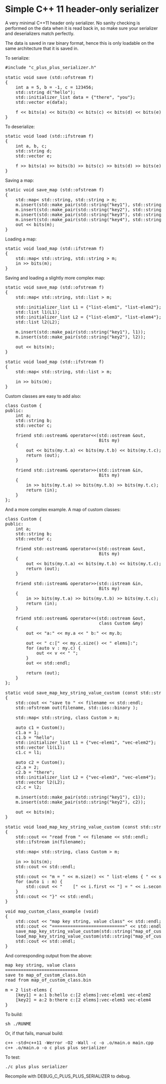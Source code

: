 Simple C++ 11 header-only serializer
====================================

A very minimal C++11 header only serializer. No sanity checking is performed
on the data when it is read back in, so make sure your serializer and 
deserializers match perfectly.

The data is saved in raw binary format, hence this is only loadable on the
same architecture that it is saved in.

To serialize:

<pre>
#include "c_plus_plus_serializer.h"

static void save (std::ofstream f)
{
    int a = 5, b = -1, c = 123456;
    std::string d("hello");
    std::initializer_list<std::string> data = {"there", "you"};
    std::vector<std::string> e(data);

    f << bits(a) << bits(b) << bits(c) << bits(d) << bits(e);
}
</pre>

To deserialize:

<pre>
static void load (std::ifstream f)
{
    int a, b, c;
    std::string d;
    std::vector<std::string> e;

    f >> bits(a) >> bits(b) >> bits(c) >> bits(d) >> bits(e);
}
</pre>

Saving a map:

<pre>
static void save_map (std::ofstream f)
{
    std::map< std::string, std::string > m;
    m.insert(std::make_pair(std::string("key1"), std::string("value1")));
    m.insert(std::make_pair(std::string("key2"), std::string("value2")));
    m.insert(std::make_pair(std::string("key3"), std::string("value3")));
    m.insert(std::make_pair(std::string("key4"), std::string("value4")));
    out << bits(m);
}
</pre>

Loading a map:

<pre>
static void load_map (std::ifstream f)
{
    std::map< std::string, std::string > m;
    in >> bits(m);
}
</pre>

Saving and loading a slightly more complex map:

<pre>
static void save_map (std::ofstream f)
{
    std::map< std::string, std::list<std::string> > m;

    std::initializer_list<std::string> L1 = {"list-elem1", "list-elem2"};
    std::list<std::string> l1(L1);
    std::initializer_list<std::string> L2 = {"list-elem3", "list-elem4"};
    std::list<std::string> l2(L2);

    m.insert(std::make_pair(std::string("key1"), l1));
    m.insert(std::make_pair(std::string("key2"), l2));

    out << bits(m);
}

static void load_map (std::ifstream f)
{
    std::map< std::string, std::list<std::string> > m;

    in >> bits(m);
}
</pre>

Custom classes are easy to add also:

<pre>
class Custom {
public:
    int a;
    std::string b;
    std::vector<std::string> c;

    friend std::ostream& operator<<(std::ostream &out, 
                                    Bits<class Custom & > my)
    {
        out << bits(my.t.a) << bits(my.t.b) << bits(my.t.c);
        return (out);
    }

    friend std::istream& operator>>(std::istream &in, 
                                    Bits<class Custom &> my)
    {
        in >> bits(my.t.a) >> bits(my.t.b) >> bits(my.t.c);
        return (in);
    }
};
</pre>

And a more complex example. A map of custom classes:

<pre>
class Custom {
public:
    int a;
    std::string b;
    std::vector<std::string> c;

    friend std::ostream& operator<<(std::ostream &out, 
                                    Bits<class Custom & > my)
    {
        out << bits(my.t.a) << bits(my.t.b) << bits(my.t.c);
        return (out);
    }

    friend std::istream& operator>>(std::istream &in, 
                                    Bits<class Custom &> my)
    {
        in >> bits(my.t.a) >> bits(my.t.b) >> bits(my.t.c);
        return (in);
    }

    friend std::ostream& operator<<(std::ostream &out, 
                                    class Custom &my)
    {
        out << "a:" << my.a << " b:" << my.b;

        out << " c:[" << my.c.size() << " elems]:";
        for (auto v : my.c) {
            out << v << " ";
        }
        out << std::endl;

        return (out);
    }
};

static void save_map_key_string_value_custom (const std::string filename)
{
    std::cout << "save to " << filename << std::endl;
    std::ofstream out(filename, std::ios::binary );

    std::map< std::string, class Custom > m;

    auto c1 = Custom();
    c1.a = 1;
    c1.b = "hello";
    std::initializer_list<std::string> L1 = {"vec-elem1", "vec-elem2"};
    std::vector<std::string> l1(L1);
    c1.c = l1;

    auto c2 = Custom();
    c2.a = 2;
    c2.b = "there";
    std::initializer_list<std::string> L2 = {"vec-elem3", "vec-elem4"};
    std::vector<std::string> l2(L2);
    c2.c = l2;

    m.insert(std::make_pair(std::string("key1"), c1));
    m.insert(std::make_pair(std::string("key2"), c2));

    out << bits(m);
}

static void load_map_key_string_value_custom (const std::string filename)
{
    std::cout << "read from " << filename << std::endl;
    std::ifstream in(filename);

    std::map< std::string, class Custom > m;

    in >> bits(m);
    std::cout << std::endl;

    std::cout << "m = " << m.size() << " list-elems { " << std::endl;
    for (auto i : m) {
        std::cout << "    [" << i.first << "] = " << i.second;
    }
    std::cout << "}" << std::endl;
}

void map_custom_class_example (void)
{
    std::cout << "map key string, value class" << std::endl;
    std::cout << "============================" << std::endl;
    save_map_key_string_value_custom(std::string("map_of_custom_class.bin"));
    load_map_key_string_value_custom(std::string("map_of_custom_class.bin"));
    std::cout << std::endl;
}
</pre>

And corresponding output from the above:

<pre>
map key string, value class
============================
save to map_of_custom_class.bin
read from map_of_custom_class.bin

m = 2 list-elems {
    [key1] = a:1 b:hello c:[2 elems]:vec-elem1 vec-elem2
    [key2] = a:2 b:there c:[2 elems]:vec-elem3 vec-elem4
}
</pre>

To build:

<pre>
sh ./RUNME
</pre>

Or, if that fails, manual build:

<pre>
c++ -std=c++11 -Werror -O2 -Wall -c -o .o/main.o main.cpp
c++ .o/main.o -o c_plus_plus_serializer
</pre>

To test:

<pre>
./c_plus_plus_serializer
</pre>

Recompile with DEBUG_C_PLUS_PLUS_SERIALIZER to debug.
